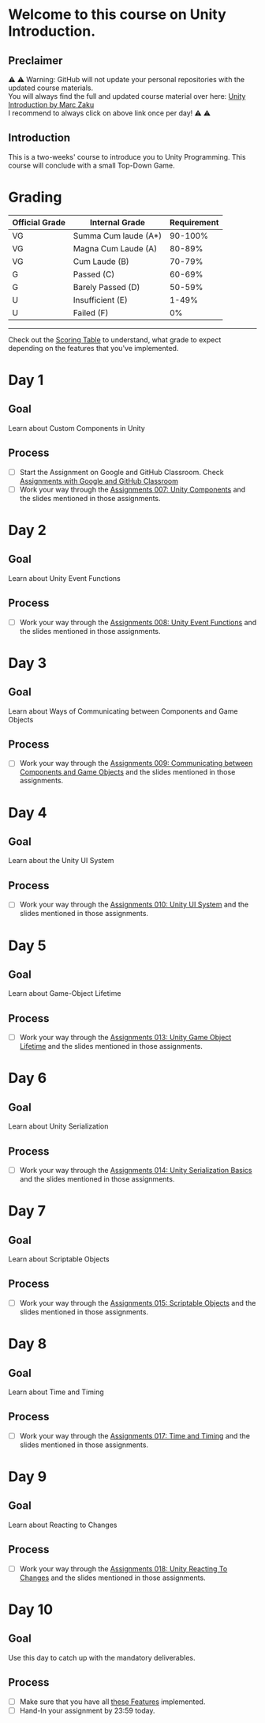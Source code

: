 # Welcome to this course on Unity Introduction.

## Preclaimer

⚠️ ⚠️ Warning: GitHub will not update your personal repositories with the updated course materials.\
You will always find the full and updated course material over here: [Unity Introduction by Marc Zaku](http://github.com/marczaku/unity-introduction/)\
I recommend to always click on above link once per day! ⚠️ ⚠️

## Introduction

This is a two-weeks' course to introduce you to Unity Programming. This course will conclude with a small Top-Down Game.


# Grading

| Official Grade | Internal Grade  |  Requirement |
|--------------|-------|:-------------|
|VG|Summa Cum laude (A*)| 90-100% |
|VG| Magna Cum Laude (A)| 80-89% |
|VG|Cum Laude (B)| 70-79% |
|G|Passed (C)| 60-69% |
|G|Barely Passed (D)| 50-59% |
|U|Insufficient (E)| 1-49% |
|U|Failed (F)| 0% |
-------------------------------

Check out the [Scoring Table](assignments/small-theft-auto.md) to understand, what grade to expect depending on the features that you've implemented.

# Day 1
## Goal
Learn about Custom Components in Unity
## Process
- [ ] Start the Assignment on Google and GitHub Classroom. Check [Assignments with Google and GitHub Classroom](https://gist.github.com/marczaku/3b1853ee30575093b106ecc480d563b2)
- [ ] Work your way through the [Assignments 007: Unity Components](assignments/007-unity-components.md) and the slides mentioned in those assignments.

# Day 2
## Goal
Learn about Unity Event Functions
## Process
- [ ] Work your way through the [Assignments 008: Unity Event Functions](assignments/008-unity-event-functions.md) and the slides mentioned in those assignments.

# Day 3
## Goal
Learn about Ways of Communicating between Components and Game Objects
## Process
- [ ] Work your way through the [Assignments 009: Communicating between Components and Game Objects](assignments/009-communicating-between-components-and-game-objects.md) and the slides mentioned in those assignments.

# Day 4
## Goal
Learn about the Unity UI System
## Process
- [ ] Work your way through the [Assignments 010: Unity UI System](assignments/010-unity-ui-system.md) and the slides mentioned in those assignments.

# Day 5
## Goal
Learn about Game-Object Lifetime
## Process
- [ ] Work your way through the [Assignments 013: Unity Game Object Lifetime](assignments/013-unity-game-object-lifetime.md) and the slides mentioned in those assignments.

# Day 6
## Goal
Learn about Unity Serialization
## Process
- [ ] Work your way through the [Assignments 014: Unity Serialization Basics](assignments/014-unity-serialization-basics.md) and the slides mentioned in those assignments.

# Day 7
## Goal
Learn about Scriptable Objects
## Process
- [ ] Work your way through the [Assignments 015: Scriptable Objects](assignments/015-scriptable-objects.md) and the slides mentioned in those assignments.

# Day 8
## Goal
Learn about Time and Timing
## Process
- [ ] Work your way through the [Assignments 017: Time and Timing](assignments/017-time-and-timing.md) and the slides mentioned in those assignments.

# Day 9
## Goal
Learn about Reacting to Changes
## Process
- [ ] Work your way through the [Assignments 018: Unity Reacting To Changes](assignments/018-unity-reacting-to-changes.md) and the slides mentioned in those assignments.

# Day 10
## Goal
Use this day to catch up with the mandatory deliverables.
## Process
- [ ] Make sure that you have all [these Features](assignments/small-theft-auto.md) implemented.
- [ ] Hand-In your assignment by 23:59 today.

